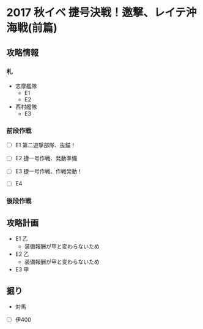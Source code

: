 # 2017 秋イベ 捷号決戦！邀撃、レイテ沖海戦(前篇)


## 攻略情報
### 札

- 志摩艦隊
	- E1
	- E2
- 西村艦隊
	- E3


### 前段作戦

- [ ] E1 第二遊撃部隊、抜錨！

- [ ] E2 捷一号作戦、発動準備

- [ ] E3 捷一号作戦、作戦発動！

- [ ] E4

### 後段作戦


## 攻略計画

- E1 乙
	- 装備報酬が甲と変わらないため
- E2 乙
	- 装備報酬が甲と変わらないため
- E3 甲


## 掘り

- 対馬
- [ ] 伊400

